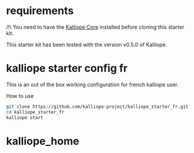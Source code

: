 # requirements
/!\ You need to have the [Kalliope Core](https://github.com/kalliope-project/kalliope) installed before cloning this starter kit.

This starter kit has been tested with the version v0.5.0 of Kalliope.

# kalliope starter config fr

This is an out of the box working configuration for french kalliope user.

How to use
 ```bash
git clone https://github.com/kalliope-project/kalliope_starter_fr.git
cd kalliope_starter_fr
kalliope start
```
# kalliope_home
